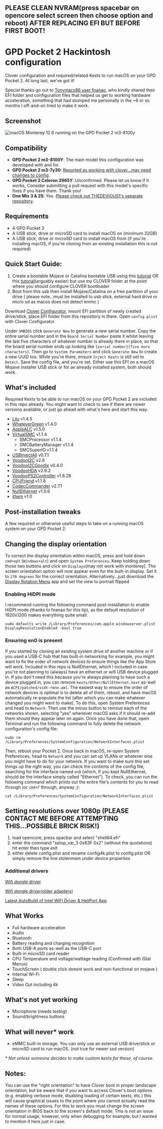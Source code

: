 ## PLEASE CLEAN NVRAM(press spacebar on opencore select screen then choose option and reboot) AFTER REPLACING EFI BUT BEFORE FIRST BOOT!

# GPD Pocket 2 Hackintosh configuration           
Clover configuration and required/related Kexts to run macOS on your GPD Pocket 2. At long last, we've got it!

Special thanks go out to [Tonymacx86 user fnanao](https://www.tonymacx86.com/threads/gpd-pocket-2-battery-status.279659/), who kindly shared their EFI folder and configuration files that helped us get to working hardware acceleration, something that had stumped me personally in the ~6 or so months I off-and-on tried to make it work.
  
## Screenshot

![macOS Monterey 12.6 running on the GPD Pocket 2 m3-8100y](images/screenshot_m3-8100y.png?raw=true)

## Compatibility

 - **GPD Pocket 2 m3-8100Y**: The main model this configuration was developed with and for.
 - **GPD Pocket 2 m3-7y30**: [Reported as working with clover...may need changes to config](https://github.com/hellodeibu/gpd-pocket2-hackintosh/issues/40).
 - **GPD Pocket 2 Celeron 3965Y**: Unconfirmed. Please let us know if it works, Consider submitting a pull request with this model's specific fixes if you have them. Thank you!
 - **One Mix 3 & 2S**: Yes. [Please check out THEDEVIOUS1's separate repository](https://github.com/THEDEVIOUS1/ONE_MIX_YOGA_3_PRO_HACKINTOSH).

## Requirements

- A GPD Pocket 2
- A USB stick, drive or microSD card to install macOS on (minimum 32GB)
- A USB stick, drive or microSD card to install macOS from (if you're installing macOS, if you're cloning from an existing installation this is not required)

## Quick Start Guide:

1. Create a bootable Mojave or Catalina bootable USB using this [tutorial](https://internet-install.gitbook.io/macos-internet-install/) OR this [tutorial](https://www.olarila.com/topic/6278-new-vanilla-olarila-images/)(arguably easier) but use my CLOVER folder at the point where you should configure CLOVER bootloader
2. Boot from this usb then install Mojave/Catalina on a free partition of your drive ( please note...must be installed to usb stick, external hard drive or micro sd as macos does not detect emmc )

Download [Clover Configurator](https://mackie100projects.altervista.org/download-clover-configurator/), mount EFI partition of newly created drive/stick, place EFI folder from this repository in there. Open `config.plist` with Clover Configurator.

Under `SMBIOS` click `Generate New` to generate a new serial number. Copy the entire serial number and in the `Board Serial Number` paste it whilst leaving the last five characters of whatever number is already there in place, so that the board serial number ends up looking like `{serial number}{five more characters}`. Then go to `System Parameters` and click `Generate New` to create a new UUID too. While you're there, ensure `Inject Kexts` is still set to `Detect`. Save the config file, and you're set. Either use this EFI on a macOS Mojave installer USB stick or for an already installed system, both should work.

## What's included
Required Kexts to be able to run macOS on your GPD Pocket 2 are included in this repo already. You might want to check to see if there are newer versions available, or just go ahead with what's here and start this way.

- [Lilu](https://github.com/acidanthera/Lilu) v1.4.5
- [WhateverGreen](https://github.com/acidanthera/WhateverGreen) v1.4.0
- [AppleALC](https://github.com/acidanthera/AppleALC) v1.5.0
- [VirtualSMC](https://github.com/acidanthera/VirtualSMC) v1.1.4
  - SMCProcessor v1.1.4
  - SMCBatteryManager v1.1.4
  - SMCSuperIO v1.1.4
- [USBInjectAll](https://bitbucket.org/RehabMan/os-x-usb-inject-all/downloads) v0.7.1
- [VoodooI2C](https://github.com/alexandred/VoodooI2C) v2.8
- [VoodooI2CGoodix](https://github.com/lazd/VoodooI2CGoodix) v0.4.0
- [VoodooHDA](https://sourceforge.net/projects/voodoohda/) v2.9.2
- [VoodooPS2Controller](https://bitbucket.org/RehabMan/os-x-voodoo-ps2-controller/downloads/) v1.8.28
- [CPUFriend](https://github.com/acidanthera/CPUFriend) v1.1.8
- [CodecCommander](https://bitbucket.org/RehabMan/os-x-eapd-codec-commander/downloads/) v2.7.1
- [NullEthernet](https://bitbucket.org/RehabMan/os-x-null-ethernet/downloads/) v1.0.6
- [itlwm](https://github.com/zxystd/itlwm) v1.0

## Post-installation tweaks
A few required or otherwise useful steps to take on a running macOS system on your GPD Pocket 2:

## Changing the display orientation
To correct the display orientation within macOS, press and hold down `cmd+opt` (`Windows+alt`) and open `System Preferences`. Keep holding down those two buttons and click on `Displays`(may not work with monterey). The screen orientation option will now appear even for the built-in display. Set it to `270 degrees` for the correct orientation. Alternatively...just download the [Display Rotation Menu](https://www.magesw.com/displayrotation/) app and set the view to portrait flipped

### Enabling HiDPI mode
I recommend running the following command post-installation to enable HiDPI mode (thanks to fnanao for this tip), as the default resolution of 1920x1200 makes everything quite small:

`sudo defaults write /Library/Preferences/com.apple.windowserver.plist DisplayResolutionEnabled -bool true`

### Ensuring en0 is present
If you started by cloning an existing system drive of another machine or if you used a USB-C hub that has built-in networking for example, you might want to fix the order of network devices to ensure things like the App Store will work. Included in this repo is NullEthernet, which I included in case you're not planning to (always) have an ethernet or wifi USB device plugged in. If you don't need this because you're always planning to have such a device plugged in, you can remove `kexts/Other/NullEthernet.kext` as-well as `ACPI/patched/ssdt-rmne.aml`. The easiest way to ensure the order of network devices is optimal is to delete all of them, reboot, and have macOS automatically re-populate the list (after which you can make whatever changed you might want to make). To do this, open System Preferences and head to `Network`. Then use the minus button to remove each of the networks shown, selecting "yes" whenever macOS asks if it should re-add them should they appear later on again. Once you have done that, open Terminal and run the following command to fully delete the network configuration's config file:

`sudo rm /Library/Preferences/SystemConfiguration/NetworkInterfaces.plist`

Then, reboot your Pocket 2. Once back in macOS, re-open System Preferences, head to `Network` and you can set up VLANs or whatever else you might have to do for your network. If you want to make sure this set things up the right way, you can check the contents of the config file, searching for the interface named `en0` (which, if you kept NullEthernet, should be the interface simply called "Ethernet"). To check, you can run the following command which prints out the entire file's contents for you to read through (or `cmd+f` through, anyway ;):

`cat /Library/Preferences/SystemConfiguration/NetworkInterfaces.plist`

## Setting resolutions over 1080p (PLEASE CONTACT ME BEFORE ATTEMPTING THIS...POSSIBLE BRICK RISK!)
1. load opencore, press spacbar and select "shell64.efi"
2. enter the command "setup_var_3 0x83F 0x2" (without the quotations) hit enter then type exit
3. either delete config.plist and rename config4k.plist to config.plist OR simply remove the line stolenmem under device properties

### Additional drivers

[Wifi dongle driver](https://github.com/chris1111/Wireless-USB-Adapter-Clover)

[Wifi dongle driver(older adapters)](https://github.com/chris1111/Wireless-Ralink-Panel-Utility)

[Latest AutoBuild of Intel WiFi Driver & HeliPort App](https://github.com/1hbb/OpenIntelWireless-Factory/releases)

## What Works

- Full hardware acceleration
- Audio
- Bluetooth
- Battery reading and charging recognition
- Both USB-A ports as-well as the USB-C port
- Built-in microSD card reader
- CPU Temperature and voltage/wattage reading (Confirmed with iStat Menus)
- TouchScreen ( double click doesnt work and non-functional on mojave )
- Internal Wi-Fi
- Sleep
- Video Out including 4k

## What's not yet working

- Microphone (needs testng)
- Sound/brightness buttons

## What will never* work
- eMMC built-in storage. You can only use an external USB drive/stick or microSD card to run macOS. (not true for newer ssd version)

_* Not unless someone decides to make custom kexts for these, of course._

## Notes:
You can use the "right orientation" to have Clover boot in proper landscape orientation, but be aware that if you want to access Clover's boot options (e.g. enabling verbose mode, disabling loading of certain kexts, etc.) this will cause graphical issues to the point where you cannot actually read the names of these options. For this to work you must change the screen orientation in BIOS back to the screen's default mode. This is not an issue for normal usage, however, only when debugging for example, but I wanted to mention it here just in case.

